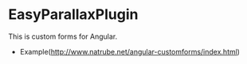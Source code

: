 EasyParallaxPlugin
==================
This is custom forms for Angular.

- Example(http://www.natrube.net/angular-customforms/index.html)